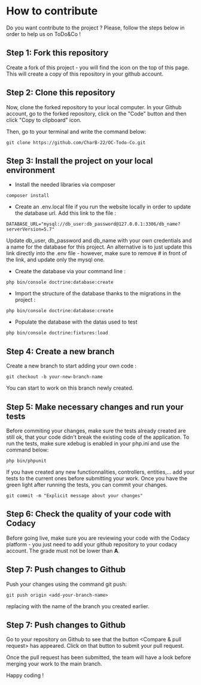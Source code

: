 # How to contribute


Do you want contribute to the project ? Please, follow the steps below in order to help us on ToDo&Co !

## Step 1: Fork this repository
Create a fork of this project - you will find the icon on the top of this page. This will create a copy of this repository in your github account.

## Step 2: Clone this repository
Now, clone the forked repository to your local computer. 
In your Github account, go to the forked repository, click on the "Code" button and then click "Copy to clipboard" icon.

Then, go to your terminal and write the command below:
  ```
  git clone https://github.com/CharB-22/OC-Todo-Co.git
  ```


## Step 3: Install the project on your local environment

  * Install the needed libraries via composer
  ```
  composer install
  ```
  * Create an .env.local file if you run the website locally in order to update the database url. Add this link to the file :
  ```
  DATABASE_URL="mysql://db_user:db_password@127.0.0.1:3306/db_name?serverVersion=5.7"
  ```
  Update db_user, db_password and db_name with your own credentials and a name for the database for this project.
  An alternative is to just update this link directly into the .env file - however, make sure to remove # in front of the link, and update only the mysql one.

  * Create the database via your command line :
  ```
  php bin/console doctrine:database:create
  ```
  * Import the structure of the database thanks to the migrations in the project :
  ```
  php bin/console doctrine:database:create
  ```
  * Populate the database with the datas used to test
  ```
  php bin/console doctrine:fixtures:load
  ```

## Step 4: Create a new branch

Create a new branch to start adding your own code :

  ```
  git checkout -b your-new-branch-name
  ``` 
 You can start to work on this branch newly created.

 ## Step 5: Make necessary changes and run your tests

 Before commiting your changes, make sure the tests already created are still ok, that your code didn't break the existing code of the application.
 To run the tests, make sure xdebug is enabled in your php.ini and use the command below:
  ```
  php bin/phpunit
  ``` 
If you have created any new functionnalities, controllers, entities,... add your tests to the current ones before submitting your work.
Once you have the green light after running the tests, you can commit your changes.

  ```
  git commit -m "Explicit message about your changes"
  ``` 

## Step 6: Check the quality of your code with Codacy

Before going live, make sure you are reviewing your code with the Codacy platform - you just need to add your github repository to your codacy account. The grade must not be lower than **A**.

## Step 7:  Push changes to Github

Push your changes using the command git push:
  ```
  git push origin <add-your-branch-name>
  ``` 
replacing <add-your-branch-name> with the name of the branch you created earlier.

## Step 7:  Push changes to Github
Go to your repository on Github to see that the button <Compare & pull request> has appeared. Click on that button to submit your pull request.

Once the pull request has been submitted, the team will have a look before merging your work to the main branch.

Happy coding !
